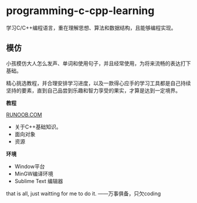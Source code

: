 # programming-c-cpp-learning
学习C/C++编程语言，重在理解思想、算法和数据结构，且能够编程实现。

## 模仿
小孩模仿大人怎么发声、单词和使用句子，并且经常使用，为将来流畅的表达打下基础。

精心挑选教程，并合理安排学习进度，以及一款得心应手的学习工具都是自己持续坚持的要素，直到自己品尝到乐趣和智力享受的果实，才算是达到一定境界。

**教程**

[RUNOOB.COM](http://www.runoob.com/cplusplus/cpp-tutorial.html)

* 关于C++基础知识。
* 面向对象
* 资源

**环境**

* Window平台
* MinGW编译环境
* Sublime Text 编辑器

that is all, just waitting for me to do it.
——万事俱备，只欠coding


